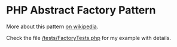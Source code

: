 # PHP Abstract Factory Pattern

More about this pattern [on wikipedia](https://www.wikiwand.com/en/Abstract_factory_pattern).

Check the file [/tests/FactoryTests.php](/tests/FactoryTests.php) for my example with details.
